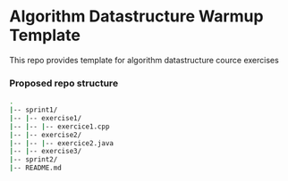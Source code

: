 # Algorithm Datastructure Warmup Template  
This repo provides template for algorithm datastructure cource exercises

### Proposed repo structure
```bash
.
|-- sprint1/
|-- |-- exercise1/
|-- |-- |-- exercice1.cpp
|-- |-- exercise2/
|-- |-- |-- exercice2.java
|-- |-- exercise3/
|-- sprint2/
|-- README.md
```
